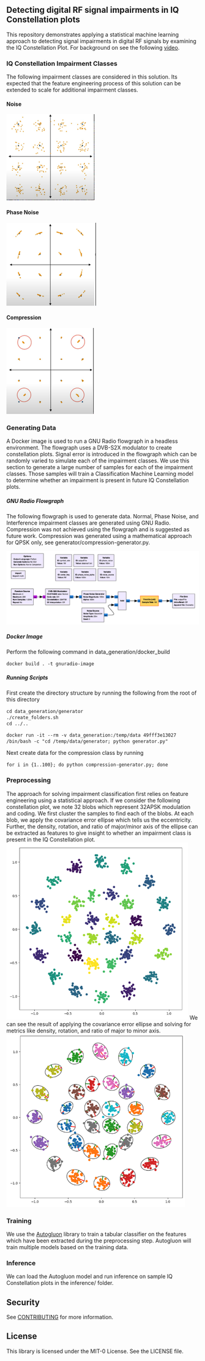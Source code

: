 ## Detecting digital RF signal impairments in IQ Constellation plots

This repository demonstrates applying a statistical machine learning approach to detecting signal impairments in digital RF signals by examining the IQ Constellation Plot. For background on see the following [video](https://www.youtube.com/watch?v=aQd_zBytid8).

### IQ Constellation Impairment Classes

The following impairment classes are considered in this solution. Its expected that the feature engineering process of this solution can be extended to scale for additional impairment classes.

#### Noise

![Noise](repository_images/noise_plot.png)

#### Phase Noise

![Phase Noise](repository_images/phase_noise_plot.png)

#### Compression

![Compression](repository_images/compression_plot.png)

### Generating Data

A Docker image is used to run a GNU Radio flowgraph in a headless environment. The flowgraph uses a DVB-S2X modulator to create constellation plots. Signal error is introduced in the flowgraph which can be randomly varied to simulate each of the impairment classes. We use this section to generate a large number of samples for each of the impairment classes. Those samples will train a Classification Machine Learning model to determine whether an impairment is present in future IQ Constellation plots.

##### GNU Radio Flowgraph

The following flowgraph is used to generate data. Normal, Phase Noise, and Interference impairment classes are generated using GNU Radio. Compression was not achieved using the flowgraph and is suggested as future work. Compression was generated using a mathematical approach for QPSK only, see generator/compression-generator.py.

![Flowgraph](repository_images/flowgraph.png)

##### Docker Image

Perform the following command in data_generation/docker_build

```
docker build . -t gnuradio-image
```

##### Running Scripts

First create the directory structure by running the following from the root of this directory

```
cd data_generation/generator
./create_folders.sh
cd ../..
```

```
docker run -it --rm -v data_generation:/temp/data 49fff3e13027 /bin/bash -c "cd /temp/data/generator; python generator.py"
```

Next create data for the compression class by running

```
for i in {1..100}; do python compression-generator.py; done
```

### Preprocessing

The approach for solving impairment classification first relies on feature engineering using a statistical approach. If we consider the following constellation plot, we note 32 blobs which represent 32APSK modulation and coding. We first cluster the samples to find each of the blobs. At each blob, we apply the covariance error ellipse which tells us the eccentricity. Further, the density, rotation, and ratio of major/minor axis of the ellipse can be extracted as features to give insight to whether an impairment class is present in the IQ Constellation plot.
![IQ Plot](repository_images/raw_iq_data.png)
We can see the result of applying the covariance error ellipse and solving for metrics like density, rotation, and ratio of major to minor axis.
![Metric Extraction](repository_images/feature_extraction.png)

### Training

We use the [Autogluon](https://auto.gluon.ai/) library to train a tabular classifier on the features which have been extracted during the preprocessing step. Autogluon will train multiple models based on the training data.

### Inference

We can load the Autogluon model and run inference on sample IQ Constellation plots in the inference/ folder.

## Security

See [CONTRIBUTING](CONTRIBUTING.md#security-issue-notifications) for more information.

## License

This library is licensed under the MIT-0 License. See the LICENSE file.
